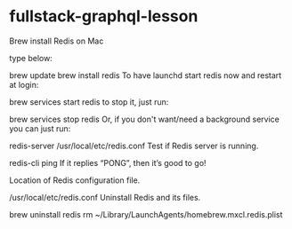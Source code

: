 # fullstack-graphql-lesson


Brew install Redis on Mac

type below:

brew update
brew install redis
To have launchd start redis now and restart at login:

brew services start redis
to stop it, just run:

brew services stop redis
Or, if you don't want/need a background service you can just run:

redis-server /usr/local/etc/redis.conf
Test if Redis server is running.

redis-cli ping
If it replies “PONG”, then it’s good to go!

Location of Redis configuration file.

/usr/local/etc/redis.conf
Uninstall Redis and its files.

brew uninstall redis
rm ~/Library/LaunchAgents/homebrew.mxcl.redis.plist